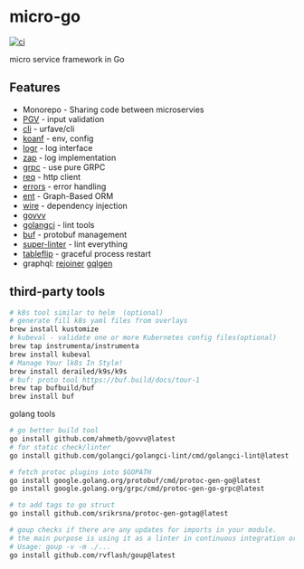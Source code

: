 # micro-go

[![ci](https://github.com/Akagi201/micro-go/actions/workflows/ci.yaml/badge.svg)](https://github.com/Akagi201/micro-go/actions/workflows/ci.yaml)

micro service framework in Go

## Features

* Monorepo - Sharing code between microservies
* [PGV](https://github.com/envoyproxy/protoc-gen-validate) - input validation
* [cli](https://cli.urfave.org/) - urfave/cli
* [koanf](https://github.com/knadh/koanf) - env, config
* [logr](https://github.com/go-logr/logr) - log interface
* [zap](https://github.com/uber-go/zap) - log implementation
* [grpc](google.golang.org/grpc) - use pure GRPC
* [req](https://github.com/imroc/req) - http client
* [errors](https://github.com/cockroachdb/errors) - error handling
* [ent](https://entgo.io/) - Graph-Based ORM
* [wire](https://github.com/google/wire) - dependency injection
* [govvv](https://github.com/ahmetb/govvv)
* [golangci](https://golangci-lint.run/) - lint tools
* [buf](https://buf.build) - protobuf management
* [super-linter](https://github.com/github/super-linter) - lint everything
* [tableflip](https://github.com/cloudflare/tableflip) - graceful process restart
* graphql: [rejoiner](https://github.com/google/rejoiner) [gqlgen](https://gqlgen.com/)

## third-party tools

```sh
# k8s tool similar to helm  (optional)
# generate fill k8s yaml files from overlays
brew install kustomize
# kubeval - validate one or more Kubernetes config files(optional)
brew tap instrumenta/instrumenta
brew install kubeval
# Manage Your lk8s In Style!
brew install derailed/k9s/k9s
# buf: proto tool https://buf.build/docs/tour-1
brew tap bufbuild/buf
brew install buf
```

golang tools

```sh
# go better build tool
go install github.com/ahmetb/govvv@latest
# for static check/linter
go install github.com/golangci/golangci-lint/cmd/golangci-lint@latest

# fetch protoc plugins into $GOPATH
go install google.golang.org/protobuf/cmd/protoc-gen-go@latest
go install google.golang.org/grpc/cmd/protoc-gen-go-grpc@latest

# to add tags to go struct
go install github.com/srikrsna/protoc-gen-gotag@latest

# goup checks if there are any updates for imports in your module.
# the main purpose is using it as a linter in continuous integration or in development process.
# Usage: goup -v -m ./...
go install github.com/rvflash/goup@latest
```
